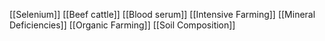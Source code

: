 [[Selenium]]
[[Beef cattle]]
[[Blood serum]]
[[Intensive Farming]]
[[Mineral Deficiencies]]
[[Organic Farming]]
[[Soil Composition]]
